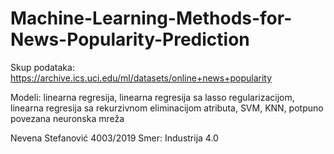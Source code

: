 # Machine-Learning-Methods-for-News-Popularity-Prediction

Skup podataka: https://archive.ics.uci.edu/ml/datasets/online+news+popularity

Modeli: linearna regresija, linearna regresija sa lasso regularizacijom,
linearna regresija sa rekurzivnom eliminacijom atributa, SVM, KNN, potpuno
povezana neuronska mreža

Nevena Stefanović 4003/2019
Smer: Industrija 4.0
